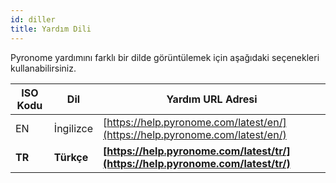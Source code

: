 ```yaml
---
id: diller
title: Yardım Dili
---
```


Pyronome yardımını farklı bir dilde görüntülemek için aşağıdaki seçenekleri kullanabilirsiniz.

| ISO Kodu | Dil | Yardım URL Adresi
| ------ | ------ | ------ |
| EN | İngilizce | [https://help.pyronome.com/latest/en/](https://help.pyronome.com/latest/en/) |
| **TR** | **Türkçe** | **[https://help.pyronome.com/latest/tr/](https://help.pyronome.com/latest/tr/)** |